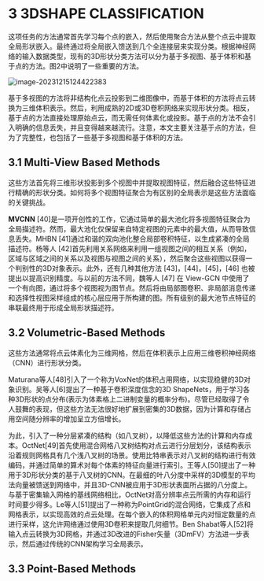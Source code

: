 # 3   3DSHAPE CLASSIFICATION

这项任务的方法通常首先学习每个点的嵌入，然后使用聚合方法从整个点云中提取全局形状嵌入。最终通过将全局嵌入馈送到几个全连接层来实现分类。根据神经网络的输入数据类型，现有的3D形状分类方法可以分为基于多视图、基于体积和基于点的方法。图2中说明了一些重要的方法。

![image-20231215124422383](C:\Users\ling\AppData\Roaming\Typora\typora-user-images\image-20231215124422383.png)

基于多视图的方法将非结构化点云投影到二维图像中，而基于体积的方法将点云转换为三维体积表示。然后，利用成熟的2D或3D卷积网络来实现形状分类。相反，基于点的方法直接处理原始点云，而无需任何体素化或投影。基于点的方法不会引入明确的信息丢失，并且变得越来越流行。注意，本文主要关注基于点的方法，但为了完整性，也包括了一些基于多视图和基于体积的方法。

## 3.1 Multi-View Based Methods

这些方法首先将三维形状投影到多个视图中并提取视图特征，然后融合这些特征进行精确的形状分类。如何将多个视图特征聚合为有区别的全局表示是这些方法面临的关键挑战。

**MVCNN** [40]是一项开创性的工作，它通过简单的最大池化将多视图特征聚合为全局描述符。然而，最大池化仅保留来自特定视图的元素中的最大值，从而导致信息丢失。MHBN [41]通过和谐的双向池化整合局部卷积特征，以生成紧凑的全局描述符。杨等人 [42]首先利用关系网络来利用一组视图之间的相互关系（例如，区域与区域之间的关系以及视图与视图之间的关系），然后聚合这些视图以获得一个判别性的3D对象表示。此外，还有几种其他方法 [43]，[44]，[45]，[46] 也被提出以提高识别精度。与以前的方法不同，魏等人 [47] 在 View-GCN 中使用了一个有向图，通过将多个视图视为图节点。然后将由局部图卷积、非局部消息传递和选择性视图采样组成的核心层应用于所构建的图。所有级别的最大池节点特征的串联最终用于形成全局形状描述符。

## 3.2 Volumetric-Based Methods

这些方法通常将点云体素化为三维网格，然后在体积表示上应用三维卷积神经网络（CNN）进行形状分类。

Maturana等人[48]引入了一个称为VoxNet的体积占用网络，以实现稳健的3D对象识别。吴等人[6]提出了一种基于卷积深度信念的3D ShapeNets，用于学习各种3D形状的点分布(表示为体素格上二进制变量的概率分布)。尽管已经取得了令人鼓舞的表现，但这些方法无法很好地扩展到密集的3D数据，因为计算和存储占用空间随分辨率的增加呈立方倍增长。

为此，引入了一种分层紧凑的结构（如八叉树），以降低这些方法的计算和内存成本。OctNet[49]首先使用混合网格八叉树结构对点云进行分层划分，该结构表示沿着规则网格具有几个浅八叉树的场景。使用比特串表示对八叉树的结构进行有效编码，并通过简单的算术对每个体素的特征向量进行索引。王等人[50]提出了一种用于3D形状分类的基于八叉树的CNN。在最细的叶八分度中采样的3D模型的平均法向量被馈送到网络中，并且3D-CNN被应用于3D形状表面所占据的八分度上。与基于密集输入网格的基线网络相比，OctNet对高分辨率点云所需的内存和运行时间要少得多。Le等人[51]提出了一种称为PointGrid的混合网络，它集成了点和网格表示，以实现高效的点云处理。在每个嵌入的体积网格单元内对恒定数量的点进行采样，这允许网络通过使用3D卷积来提取几何细节。Ben Shabat等人[52]将输入点云转换为3D网格，并通过3D改进的Fisher矢量（3DmFV）方法进一步表示，然后通过传统的CNN架构学习全局表示。

## 3.3 Point-Based Methods



